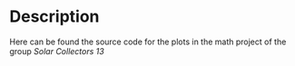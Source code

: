 # Description
Here can be found the source code for the plots in the math project of the group *Solar Collectors 13*

